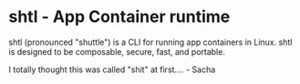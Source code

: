 # shtl - App Container runtime

shtl (pronounced "shuttle") is a CLI for running app containers in Linux.
shtl is designed to be composable, secure, fast, and portable.

I totally thought this was called "shit" at first.... - Sacha
